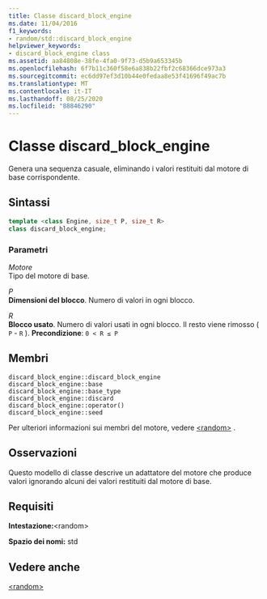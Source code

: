 ```yaml
---
title: Classe discard_block_engine
ms.date: 11/04/2016
f1_keywords:
- random/std::discard_block_engine
helpviewer_keywords:
- discard_block_engine class
ms.assetid: aa84808e-38fe-4fa0-9f73-d5b9a653345b
ms.openlocfilehash: 6f7b11c360f58e6a838b22fbf2c68366dce973a3
ms.sourcegitcommit: ec6dd97ef3d10b44e0fedaa8e53f41696f49ac7b
ms.translationtype: MT
ms.contentlocale: it-IT
ms.lasthandoff: 08/25/2020
ms.locfileid: "88846290"
---
```

# <a name="discard_block_engine-class"></a>Classe discard_block_engine

Genera una sequenza casuale, eliminando i valori restituiti dal motore di base corrispondente.

## <a name="syntax"></a>Sintassi

```cpp
template <class Engine, size_t P, size_t R>
class discard_block_engine;
```

### <a name="parameters"></a>Parametri

*Motore*\
Tipo del motore di base.

*P*\
**Dimensioni del blocco**. Numero di valori in ogni blocco.

*R*\
**Blocco usato**. Numero di valori usati in ogni blocco. Il resto viene rimosso ( `P`  -  `R` ). **Precondizione**: `0 < R ≤ P`

## <a name="members"></a>Membri

`discard_block_engine::discard_block_engine`\
`discard_block_engine::base`\
`discard_block_engine::base_type`\
`discard_block_engine::discard`\
`discard_block_engine::operator()`\
`discard_block_engine::seed`

Per ulteriori informazioni sui membri del motore, vedere [\<random>](../standard-library/random.md) .

## <a name="remarks"></a>Osservazioni

Questo modello di classe descrive un adattatore del motore che produce valori ignorando alcuni dei valori restituiti dal motore di base.

## <a name="requirements"></a>Requisiti

**Intestazione:**\<random>

**Spazio dei nomi:** std

## <a name="see-also"></a>Vedere anche

[\<random>](../standard-library/random.md)
